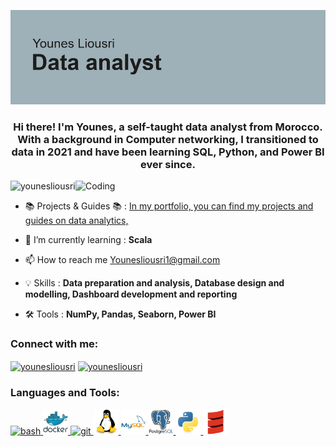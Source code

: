 
![MasterHead](https://github.com/Younesliousri/Younesliousri/blob/main/Untitled.png)
<h3 align="center">Hi there! I'm Younes, a self-taught data analyst from Morocco. With a background in Computer networking, I transitioned to data in 2021 and have been learning SQL, Python, and Power BI ever since.</h3>
<img align="right" alt="Coding" width="400" src="https://miro.medium.com/v2/resize:fit:1400/0*lfsR26JXj4o_QMWI.gif">
<p align="left"> <img src="https://komarev.com/ghpvc/?username=younesliousri&label=Profile%20views&color=0e75b6&style=flat" alt="younesliousri" /> </p>

- 📚 Projects & Guides 📚 : [In my portfolio, you can find my projects and guides on data analytics,](https://github.com/Younesliousri/Portfolio)

- 🌱 I’m currently learning : **Scala**

- 📫 How to reach me [Younesliousri1@gmail.com](Younesliousri1@gmail.com)

- 💡 Skills : **Data preparation and analysis, Database design and modelling, Dashboard development and reporting**

- 🛠️ Tools : **NumPy, Pandas, Seaborn, Power BI**

<h3 align="left">Connect with me:</h3>
<p align="left">
<a href="https://linkedin.com/in/younesliousri" target="blank"><img align="center" src="https://raw.githubusercontent.com/rahuldkjain/github-profile-readme-generator/master/src/images/icons/Social/linked-in-alt.svg" alt="younesliousri" height="30" width="40" /></a>
<a href="https://kaggle.com/younesliousri" target="blank"><img align="center" src="https://raw.githubusercontent.com/rahuldkjain/github-profile-readme-generator/master/src/images/icons/Social/kaggle.svg" alt="younesliousri" height="30" width="40" /></a>
</p>

<h3 align="left">Languages and Tools:</h3>
<p align="left"> <a href="https://www.gnu.org/software/bash/" target="_blank" rel="noreferrer"> <img src="https://www.vectorlogo.zone/logos/gnu_bash/gnu_bash-icon.svg" alt="bash" width="40" height="40"/> </a> <a href="https://www.docker.com/" target="_blank" rel="noreferrer"> <img src="https://raw.githubusercontent.com/devicons/devicon/master/icons/docker/docker-original-wordmark.svg" alt="docker" width="40" height="40"/> </a> <a href="https://git-scm.com/" target="_blank" rel="noreferrer"> <img src="https://www.vectorlogo.zone/logos/git-scm/git-scm-icon.svg" alt="git" width="40" height="40"/> </a> <a href="https://www.linux.org/" target="_blank" rel="noreferrer"> <img src="https://raw.githubusercontent.com/devicons/devicon/master/icons/linux/linux-original.svg" alt="linux" width="40" height="40"/> </a> <a href="https://www.mysql.com/" target="_blank" rel="noreferrer"> <img src="https://raw.githubusercontent.com/devicons/devicon/master/icons/mysql/mysql-original-wordmark.svg" alt="mysql" width="40" height="40"/> </a> <a href="https://www.postgresql.org" target="_blank" rel="noreferrer"> <img src="https://raw.githubusercontent.com/devicons/devicon/master/icons/postgresql/postgresql-original-wordmark.svg" alt="postgresql" width="40" height="40"/> </a> <a href="https://www.python.org" target="_blank" rel="noreferrer"> <img src="https://raw.githubusercontent.com/devicons/devicon/master/icons/python/python-original.svg" alt="python" width="40" height="40"/> </a> <a href="https://www.scala-lang.org" target="_blank" rel="noreferrer"> <img src="https://raw.githubusercontent.com/devicons/devicon/master/icons/scala/scala-original.svg" alt="scala" width="40" height="40"/> </a> </p>

